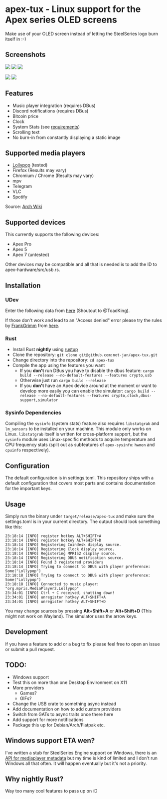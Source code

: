 # apex-tux - Linux support for the Apex series OLED screens

Make use of your OLED screen instead of letting the SteelSeries logo burn itself in :-)

## Screenshots

![](./resources/simulator-music.png)
![](./resources/simulator-clock.png)
![](./resources/simulator-btc.png)

![](./resources/music.png)
![](./resources/btc.png)

## Features
- Music player integration (requires DBus)
- Discord notifications (requires DBus)
- Bitcoin price
- Clock
- System Stats (see [requirements](#sysinfo-dependencies))
- Scrolling text
- No burn-in from constantly displaying a static image

## Supported media players
- [Lollypop](https://gitlab.gnome.org/World/lollypop) (tested)
- Firefox (Results may vary)
- Chromium / Chrome (Results may vary)
- mpv
- Telegram
- VLC
- Spotify

Source: [Arch Wiki](https://wiki.archlinux.org/title/MPRIS#Supported_clients)

## Supported devices
This currently supports the following devices:
- Apex Pro
- Apex 5
- Apex 7 (untested)

Other devices may be compatible and all that is needed is to add the ID to apex-hardware/src/usb.rs.

## Installation

### UDev

Enter the following data from [here](https://gist.github.com/ToadKing/d26f8f046a3b707e9e4b9821be5c9efc) (Shoutout to @ToadKing).

If those don't work and lead to an "Access denied" error please try the rules by [FrankGrimm](https://github.com/https://github.com/FrankGrimm) from [here](https://github.com/FrankGrimm/apex7tkl_linux).

### Rust

- Install Rust **nightly** using [rustup](https://rustup.rs/)
- Clone the repository: `git clone git@github.com:not-jan/apex-tux.git`
- Change directory into the repository: `cd apex-tux`
- Compile the app using the features you want
  - If you **don't** run DBus you have to disable the dbus feature: `cargo build --release --no-default-features --features crypto,usb`
  - Otherwise just run `cargo build --release`
  - If you **don't** have an Apex device around at the moment or want to develop more easily you can enable the simulator: `cargo build --release --no-default-features --features crypto,clock,dbus-support,simulator`

### Sysinfo Dependencies

Compiling the `sysinfo` (system stats) feature also requires `libstatgrab` and `lm_sensors` to be installed on your machine. This module only works on Linux. `libstatgrab` itself is written for cross-platform support, but the `sysinfo` module uses Linux-specific methods to acquire temperature and CPU frequency stats (split out as subfeatures of `apex-sysinfo`: `hwmon` and `cpuinfo` respectively).

## Configuration
The default configuration is in settings.toml.
This repository ships with a default configuration that covers most parts and contains documentation for the important keys.

## Usage

Simply run the binary under `target/release/apex-tux` and make sure the settings.toml is in your current directory.
The output should look something like this:
```
23:18:14 [INFO] register hotkey ALT+SHIFT+A
23:18:14 [INFO] register hotkey ALT+SHIFT+D
23:18:14 [INFO] Registering Coindesk display source.
23:18:14 [INFO] Registering Clock display source.
23:18:14 [INFO] Registering MPRIS2 display source.
23:18:14 [INFO] Registering DBUS notification source.
23:18:14 [INFO] Found 3 registered providers
23:18:14 [INFO] Trying to connect to DBUS with player preference: Some("Lollypop")
23:18:18 [INFO] Trying to connect to DBUS with player preference: Some("Lollypop")
23:18:18 [INFO] Connected to music player: "org.mpris.MediaPlayer2.Lollypop"
23:34:01 [INFO] Ctrl + C received, shutting down!
23:34:01 [INFO] unregister hotkey ALT+SHIFT+A
23:34:01 [INFO] unregister hotkey ALT+SHIFT+D
```

You may change sources by pressing **Alt+Shift+A** or **Alt+Shift+D** (This might not work on Wayland). The simulator uses the arrow keys.

## Development

If you have a feature to add or a bug to fix please feel free to open an issue or submit a pull request.

## TODO:
- Windows support
- Test this on more than one Desktop Environment on X11
- More providers
  - Games?
  - GIFs?
- Change the USB crate to something async instead
- Add documentation on how to add custom providers
- Switch from GATs to async traits once there here
- Add support for more notifications
- Package this up for Debian/Arch/Flatpak etc.

## Windows support ETA wen?
I've written a stub for SteelSeries Engine support on Windows, there is an [API for mediaplayer metadata](https://microsoft.github.io/windows-docs-rs/doc/windows/Media/Control/struct.GlobalSystemMediaTransportControlsSessionManager.html) but my time is kind of limited and I don't run Windows all that often.
It will happen eventually but it's not a priority.

## Why nightly Rust?
Way too many cool features to pass up on :D
